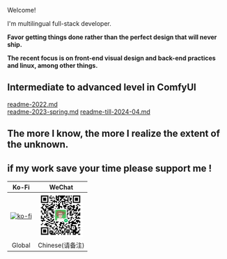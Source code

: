 Welcome! 

I'm multilingual full-stack developer.

<b>Favor getting things done rather than the perfect design that will never ship.</b>

<b> The recent focus is on front-end visual design and back-end practices and linux, among other things. </b>

<b> Intermediate to advanced level in ComfyUI </b>
--- 

[readme-2022.md](https://github.com/weykon/weykon/blob/main/README-2022.md)  
[readme-2023-spring.md](https://github.com/weykon/weykon/blob/main/README-2023-05.md)
[readme-till-2024-04.md](https://github.com/weykon/weykon/blob/main/README-till-2024-04.md)

<h2>The more I know, the more I realize the extent of the unknown.</h2>

## if my work save your time please support me !
| Ko-Fi | WeChat |
| :-----: | :------: |
| [![ko-fi](https://ko-fi.com/img/githubbutton_sm.svg)](https://ko-fi.com/N4N2HHW3R) | <img width="100px" src="./wechat_receive_qrcode.jpg"/> |
| Global | Chinese(请备注) |
